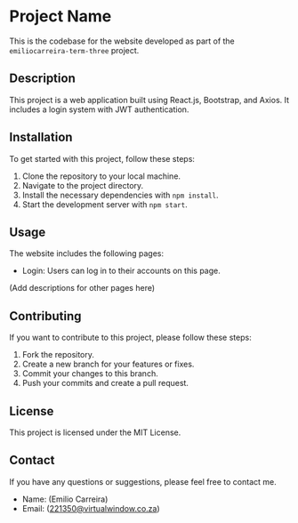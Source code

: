 # Project Name

This is the codebase for the website developed as part of the `emiliocarreira-term-three` project.

## Description

This project is a web application built using React.js, Bootstrap, and Axios. It includes a login system with JWT authentication.

## Installation

To get started with this project, follow these steps:

1. Clone the repository to your local machine.
2. Navigate to the project directory.
3. Install the necessary dependencies with `npm install`.
4. Start the development server with `npm start`.

## Usage

The website includes the following pages:

- Login: Users can log in to their accounts on this page.

(Add descriptions for other pages here)

## Contributing

If you want to contribute to this project, please follow these steps:

1. Fork the repository.
2. Create a new branch for your features or fixes.
3. Commit your changes to this branch.
4. Push your commits and create a pull request.

## License

This project is licensed under the MIT License.

## Contact

If you have any questions or suggestions, please feel free to contact me.

- Name: (Emilio Carreira)
- Email: (221350@virtualwindow.co.za)
